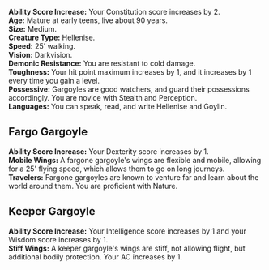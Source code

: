**Ability Score Increase:** Your Constitution score increases by 2.  
**Age:** Mature at early teens, live about 90 years.  
**Size:** Medium.  
**Creature Type:** Hellenise.  
**Speed:** 25' walking.  
**Vision:** Darkvision.  
**Demonic Resistance:** You are resistant to cold damage.  
**Toughness:** Your hit point maximum increases by 1, and it increases by 1 every time you gain a level.  
**Possessive:** Gargoyles are good watchers, and guard their possessions accordingly. You are novice with Stealth and Perception.  
**Languages:** You can speak, read, and write Hellenise and Goylin.
 
## Fargo Gargoyle
 
**Ability Score Increase:** Your Dexterity score increases by 1.  
**Mobile Wings:** A fargone gargoyle's wings are flexible and mobile, allowing for a 25' flying speed, which allows them to go on long journeys.  
**Travelers:** Fargone gargoyles are known to venture far and learn about the world around them. You are proficient with Nature.
 
## Keeper Gargoyle
 
**Ability Score Increase:** Your Intelligence score increases by 1 and your Wisdom score increases by 1.  
**Stiff Wings:** A keeper gargoyle's wings are stiff, not allowing flight, but additional bodily protection. Your AC increases by 1.